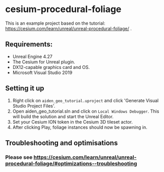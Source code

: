 # cesium-procedural-foliage

This is an example project based on the tutorial: https://cesium.com/learn/unreal/unreal-procedural-foliage/ .

## Requirements:
- Unreal Engine 4.27
- The Cesium for Unreal plugin.
- DX12-capable graphics card and OS.
- Microsoft Visual Studio 2019

## Setting it up
1. Right click on `aiden_geo_tutorial.uproject` and click 'Generate Visual Studio Project Files'.
2. Open aiden_geo_tutorial.sln and click on `Local Windows Debugger`. This will build the solution and start the Unreal Editor.
3. Set your Cesium ION token in the Cesium 3D tileset actor.
4. After clicking Play, foliage instances should now be spawning in.

## Troubleshooting and optimisations
### Please see https://cesium.com/learn/unreal/unreal-procedural-foliage/#optimizations--troubleshooting